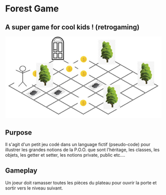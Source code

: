 # Forest Game
## A super game for cool kids ! (retrogaming)

![](https://raw.githubusercontent.com/vincentkollebolle/forestGame/master/ptitjeu.jpg)



## Purpose 

Il s'agit d'un petit jeu codé dans un language fictif (pseudo-code) pour illustrer les grandes notions de la P.O.O. que
sont l'héritage, les classes, les objets, les getter et setter, les notions private, public etc.... 

## Gameplay

Un joeur doit ramasser toutes les pièces du plateau pour ouvrir la porte et sortir vers le niveau suivant. 

